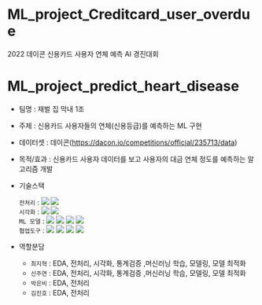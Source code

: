 # ML_project_Creditcard_user_overdue
2022 데이콘 신용카드 사용자 연체 예측 AI 경진대회
# ML_project_predict_heart_disease
- 팀명 : 재벌 집 막내 1조
- 주제 : 신용카드 사용자들의 연체(신용등급)를 예측하는 ML 구현


- 데이터셋 : 데이콘(https://dacon.io/competitions/official/235713/data)
- 목적/효과 : 신용카드 사용자 데이터를 보고 사용자의 대금 연체 정도를 예측하는 알고리즘 개발
- 기술스택<div align=left> 
	`전처리` : 
	<img src="https://img.shields.io/badge/Pandas-150458?style=for-the-badge&logo=Pandas&logoColor=white">
	<img src="https://img.shields.io/badge/Numpy-013243?style=for-the-badge&logo=Numpy&logoColor=white">
	    <br>
	`시각화` : 
	<img src="https://img.shields.io/badge/matplotlib-006c66?style=for-the-badge&logo=Pandas&logoColor=white">
	<img src="https://img.shields.io/badge/Seaborn-0080ff?style=for-the-badge&logo=Seaborn&logoColor=white">
	    <br>
	`ML 모델` : 
	<img src="https://img.shields.io/badge/sckit-learn-F7931E?style=for-the-badge&logo=sckit-learn&logoColor=white">
	<img src="https://img.shields.io/badge/lightGBM-ffd400?style=for-the-badge&logo=&logoColor=white">
	<img src="https://img.shields.io/badge/XGBoost-4aa8d8?style=for-the-badge&logo=&logoColor=white">
	<img src="https://img.shields.io/badge/CatBoost-fff44f?style=for-the-badge&logo=&logoColor=white">
	    <br>
	`협업도구` : 
	<img src="https://img.shields.io/badge/Git-F05032?style=for-the-badge&logo=Git&logoColor=white">
	<img src="https://img.shields.io/badge/GoogleDrive-00C4CC?style=for-the-badge&logo=GoogleDrive&logoColor=white">
	<img src="https://img.shields.io/badge/Notion-000000?style=for-the-badge&logo=Notion&logoColor=white">
	<img src="https://img.shields.io/badge/GitHub-181717?style=for-the-badge&logo=GitHub&logoColor=white">
	    <br>
	</div>

- 역할분담 
	- `최지혁` : EDA, 전처리, 시각화, 통계검증 ,머신러닝 학습, 모델링, 모델 최적화
	- `신주연` : EDA, 전처리, 시각화, 통계검증 ,머신러닝 학습, 모델링, 모델 최적화
	- `박은비` : EDA, 전처리
  - `김진호` : EDA, 전처리



